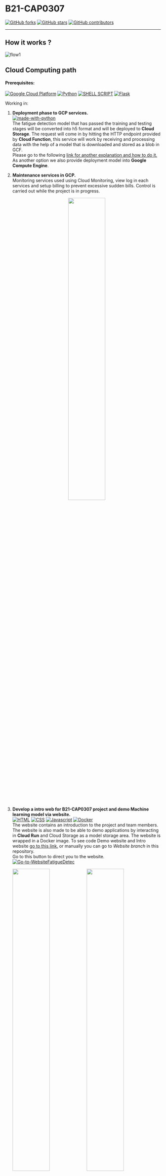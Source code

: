 # B21-CAP0307
[![GitHub forks](https://img.shields.io/github/forks/Naereen/StrapDown.js.svg?style=social&label=Fork&maxAge=2592000)](https://GitHub.com/Naereen/StrapDown.js/network/)       [![GitHub stars](https://img.shields.io/github/stars/Naereen/StrapDown.js.svg?style=social&label=Star&maxAge=2592000)](https://GitHub.com/Naereen/StrapDown.js/stargazers/)
[![GitHub contributors](https://img.shields.io/github/contributors/Naereen/badges.svg)](https://GitHub.com/Naereen/badges/graphs/contributors/)

---

## How it works ?
![flow1](https://user-images.githubusercontent.com/61272505/121318581-91b5ea00-c935-11eb-8d3f-85ba9efda810.png)
## Cloud Computing path<br>
#### Prerequisites:<br>
[![Google Cloud Platform](https://img.shields.io/badge/Google_Cloud-4285F4?style=for-the-badge&logo=google-cloud&logoColor=white)](https://www.https://cloud.google.com/) 
[![Python](https://img.shields.io/badge/Python-3776AB?style=for-the-badge&logo=python&logoColor=white)](https://www.python.org/)
[![SHELL SCRIPT](https://img.shields.io/badge/Shell_Script-121011?style=for-the-badge&logo=gnu-bash&logoColor=white)](https://www.gnu.org)
[![Flask](https://img.shields.io/badge/Flask-000000?style=for-the-badge&logo=flask&logoColor=white)](https://flask.palletsprojects.com)


Working in: 
1. __Deployment phase to GCP services.__<br>
    [![made-with-python](https://img.shields.io/badge/Made%20with-Python-1f425f.svg)](https://www.python.org/)<br>
   The fatigue detection model that has passed the training and testing stages will be converted into h5 format and will be deployed to __Cloud Storage__. The request will come in by hitting the HTTP endpoint provided by __Cloud Function__, this service will work by receiving and processing data with the help of a model that is downloaded and stored as a blob in GCF.<br>
Please go to the following [link for another explanation and how to do it.](https://github.com/AdwityoSP/B21-CAP0307/tree/main/Cloud%20Path/CloudFunction)<br>
As another option we also provide deployment model into __Google Compute Engine__.

2. __Maintenance services in GCP.__<br>
   Monitoring services used using Cloud Monitoring, view log in each services and setup billing to prevent excessive sudden bills. Control is carried out while the project is in progress.<br>
   <p align="center">
   <img src="https://user-images.githubusercontent.com/61272505/121340792-304c4600-c94a-11eb-95c6-bc099441af8c.png" width="50%" height="50%" align="center">
    </p>
3. __Develop a intro web for B21-CAP0307 project and demo Machine learning model via website.__<br>
   [![HTML](https://img.shields.io/badge/HTML5-E34F26?style=for-the-badge&logo=html5&logoColor=white)](https://html.com)
   [![CSS](https://img.shields.io/badge/CSS3-1572B6?style=for-the-badge&logo=css3&logoColor=white)](https://css.com)
   [![Javascript](https://img.shields.io/badge/JavaScript-F7DF1E?style=for-the-badge&logo=javascript&logoColor=black)](https://javascript.com)
   [![Docker](https://img.shields.io/badge/Docker-2CA5E0?style=for-the-badge&logo=docker&logoColor=white)](https://docker.com)
   <br>
   The website contains an introduction to the project and team members. The website is also made to be able to demo applications by interacting in __Cloud Run__ and Cloud Storage as a model storage area. The website is wrapped in a Docker image. To see code Demo website and Intro website [go to this link.](https://github.com/AdwityoSP/B21-CAP0307/tree/website) or manually you can go to _Website branch_ in this repository.
   <br>Go to this button to direct you to the website. 
   [![Go-to-WebsiteFatigueDetec](https://img.shields.io/badge/Made%20with-Markdown-1f425f.svg)](https://flaskapp-cr-v3-joiobrx3la-ue.a.run.app)
   
    <img src="https://user-images.githubusercontent.com/61272505/121338835-1873c280-c948-11eb-910e-1e1f5a9b26e9.png" width="50%" height="50%"><img src="https://user-images.githubusercontent.com/61272505/121339327-920bb080-c948-11eb-9fd7-b3e616ddfd0e.png" width="50%" height="50%">
#### Connect with me: **Alexander Diva Grael Bangun** <br>  [![Alexanderdivv](https://img.shields.io/badge/GitHub-100000?style=for-the-badge&logo=github&logoColor=white)](https://github.com/Alexanderdivv) or `alexanderdivagraelbangun@gmail(dot)com`
  

   
   ---
   ## Contributors:
   1. Adwityo S.P. A1171500
   2. Fikri Aziz Athoillah A1091430
   3. Alexander Diva Grael Bangun C1191520
